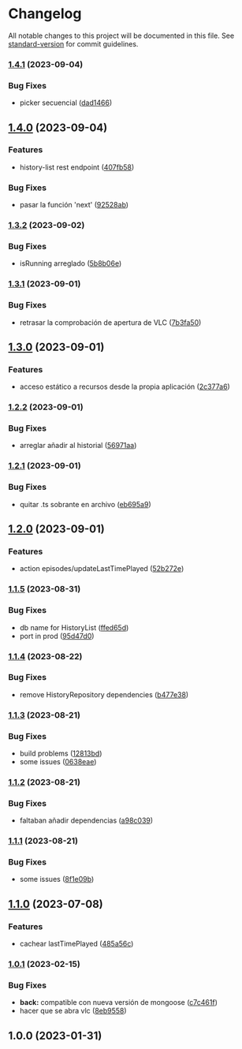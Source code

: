 # Changelog

All notable changes to this project will be documented in this file. See [standard-version](https://github.com/conventional-changelog/standard-version) for commit guidelines.

### [1.4.1](https://github.com/ByDSA/mcenter/compare/v1.4.0...v1.4.1) (2023-09-04)


### Bug Fixes

* picker secuencial ([dad1466](https://github.com/ByDSA/mcenter/commit/dad1466cdcbbbf52a988f5505dd6774a4bce7162))

## [1.4.0](https://github.com/ByDSA/mcenter/compare/v1.3.2...v1.4.0) (2023-09-04)


### Features

* history-list rest endpoint ([407fb58](https://github.com/ByDSA/mcenter/commit/407fb58793c46432963713f61f9118474899cf69))


### Bug Fixes

* pasar la función 'next' ([92528ab](https://github.com/ByDSA/mcenter/commit/92528abadc21a55cdebd9bc79989d5f4ca4e6da7))

### [1.3.2](https://github.com/ByDSA/mcenter/compare/v1.3.1...v1.3.2) (2023-09-02)


### Bug Fixes

* isRunning arreglado ([5b8b06e](https://github.com/ByDSA/mcenter/commit/5b8b06eb1ee803dbe148618e6ed7deca3857f72e))

### [1.3.1](https://github.com/ByDSA/mcenter/compare/v1.3.0...v1.3.1) (2023-09-01)


### Bug Fixes

* retrasar la comprobación de apertura de VLC ([7b3fa50](https://github.com/ByDSA/mcenter/commit/7b3fa500382039973d90ed49d6e446471260e2aa))

## [1.3.0](https://github.com/ByDSA/mcenter/compare/v1.2.2...v1.3.0) (2023-09-01)


### Features

* acceso estático a recursos desde la propia aplicación ([2c377a6](https://github.com/ByDSA/mcenter/commit/2c377a639d80834add05763f3fef07d2ce850f5d))

### [1.2.2](https://github.com/ByDSA/mcenter/compare/v1.2.1...v1.2.2) (2023-09-01)


### Bug Fixes

* arreglar añadir al historial ([56971aa](https://github.com/ByDSA/mcenter/commit/56971aad46b4cb547db6ea9e8296246624206e5f))

### [1.2.1](https://github.com/ByDSA/mcenter/compare/v1.2.0...v1.2.1) (2023-09-01)


### Bug Fixes

* quitar .ts sobrante en archivo ([eb695a9](https://github.com/ByDSA/mcenter/commit/eb695a951c5ccb5010a75645f61b614796ddecb1))

## [1.2.0](https://github.com/ByDSA/mcenter/compare/v1.1.5...v1.2.0) (2023-09-01)


### Features

* action episodes/updateLastTimePlayed ([52b272e](https://github.com/ByDSA/mcenter/commit/52b272e6bd706c2a52d4c48c09773d6228348cf9))

### [1.1.5](https://github.com/ByDSA/mcenter/compare/v1.1.4...v1.1.5) (2023-08-31)


### Bug Fixes

* db name for HistoryList ([ffed65d](https://github.com/ByDSA/mcenter/commit/ffed65d526081ac060b3f3836d89c0fc7a99ed62))
* port in prod ([95d47d0](https://github.com/ByDSA/mcenter/commit/95d47d04f08a0658ce5b37510c9e61923428ce1c))

### [1.1.4](https://github.com/ByDSA/mcenter/compare/v1.1.3...v1.1.4) (2023-08-22)


### Bug Fixes

* remove HistoryRepository dependencies ([b477e38](https://github.com/ByDSA/mcenter/commit/b477e3826d4700d44b3f2f7d6e747c0c29529231))

### [1.1.3](https://github.com/ByDSA/mcenter/compare/v1.1.2...v1.1.3) (2023-08-21)


### Bug Fixes

* build problems ([12813bd](https://github.com/ByDSA/mcenter/commit/12813bdc1b6e76593f9a801a8303f25328cab50e))
* some issues ([0638eae](https://github.com/ByDSA/mcenter/commit/0638eae8fb5d5125fd13f8530de580f859632ec0))

### [1.1.2](https://github.com/ByDSA/mcenter/compare/v1.1.1...v1.1.2) (2023-08-21)


### Bug Fixes

* faltaban añadir dependencias ([a98c039](https://github.com/ByDSA/mcenter/commit/a98c039366474ff8f11ddbafe2b30196b64158c1))

### [1.1.1](https://github.com/ByDSA/mcenter/compare/v1.1.0...v1.1.1) (2023-08-21)


### Bug Fixes

* some issues ([8f1e09b](https://github.com/ByDSA/mcenter/commit/8f1e09b756bf20de11da015f0a46bc78119c8cf8))

## [1.1.0](https://github.com/ByDSA/mcenter/compare/v1.0.1...v1.1.0) (2023-07-08)


### Features

* cachear lastTimePlayed ([485a56c](https://github.com/ByDSA/mcenter/commit/485a56cb602e3679becc3b62c4c92bc1b3af8d5e))

### [1.0.1](https://github.com/ByDSA/mcenter/compare/v1.0.0...v1.0.1) (2023-02-15)


### Bug Fixes

* **back:** compatible con nueva versión de mongoose ([c7c461f](https://github.com/ByDSA/mcenter/commit/c7c461fca8419f4ab0fddbbac9fb550a46b92970))
* hacer que se abra vlc ([8eb9558](https://github.com/ByDSA/mcenter/commit/8eb955801da02b2fe1028e2adbf683e5682d8b0a))

## 1.0.0 (2023-01-31)
